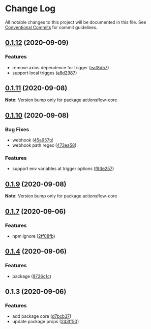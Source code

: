 # Change Log

All notable changes to this project will be documented in this file.
See [Conventional Commits](https://conventionalcommits.org) for commit guidelines.

## [0.1.12](https://github.com/actionsflow/actionsflow/compare/actionsflow-core@0.1.11...actionsflow-core@0.1.12) (2020-09-09)

### Features

- remove axios dependence for trigger ([eaf8d57](https://github.com/actionsflow/actionsflow/commit/eaf8d57b8c9fdc860723a713eb6064606dfd7bd7))
- support local trigges ([a8d2987](https://github.com/actionsflow/actionsflow/commit/a8d29876930cffd9635a0e6052d918295ddbb24c))

## [0.1.11](https://github.com/actionsflow/actionsflow/compare/actionsflow-core@0.1.10...actionsflow-core@0.1.11) (2020-09-08)

**Note:** Version bump only for package actionsflow-core

## [0.1.10](https://github.com/actionsflow/actionsflow/compare/actionsflow-core@0.1.9...actionsflow-core@0.1.10) (2020-09-08)

### Bug Fixes

- webhook ([45a957b](https://github.com/actionsflow/actionsflow/commit/45a957b85f027c4d106bd4fde153b31684d73fcb))
- webhook path regex ([473ea58](https://github.com/actionsflow/actionsflow/commit/473ea584d1c2b5bc3126b60bc5d40fd37603b4f3))

### Features

- support env variables at trigger options ([f93e257](https://github.com/actionsflow/actionsflow/commit/f93e257db4e34a2ee42a8c1821b00a56e4f2f40d))

## [0.1.9](https://github.com/actionsflow/actionsflow/compare/actionsflow-core@0.1.7...actionsflow-core@0.1.9) (2020-09-08)

**Note:** Version bump only for package actionsflow-core

## [0.1.7](https://github.com/actionsflow/actionsflow/compare/actionsflow-core@0.1.4...actionsflow-core@0.1.7) (2020-09-06)

### Features

- npm ignore ([2ff08fb](https://github.com/actionsflow/actionsflow/commit/2ff08fb31335ba7520aaf3d1ecd50d50a5a93027))

## [0.1.4](https://github.com/actionsflow/actionsflow/compare/actionsflow-core@0.1.3...actionsflow-core@0.1.4) (2020-09-06)

### Features

- package ([8726c1c](https://github.com/actionsflow/actionsflow/commit/8726c1cbf52382e5277a6bf7409b6be420eb16ea))

## 0.1.3 (2020-09-06)

### Features

- add package core ([d7bcb37](https://github.com/actionsflow/actionsflow/commit/d7bcb37b72bfd78aee59d3b90b29e0031c0772b8))
- update package props ([243ff50](https://github.com/actionsflow/actionsflow/commit/243ff5065f5f7b69cea034c9c8c5a0194593286b))
